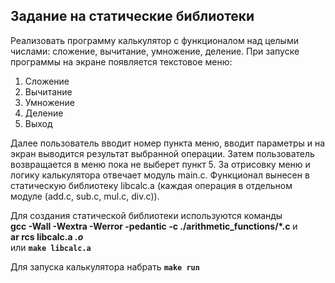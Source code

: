 ## Задание на статические библиотеки  
  
Реализовать программу калькулятор с функционалом над целыми числами:
сложение, вычитание, умножение, деление. При запуске программы на экране
появляется текстовое меню:

1) Сложение
2) Вычитание
3) Умножение
4) Деление
5) Выход  
  
Далее пользователь вводит номер пункта меню, вводит параметры и на экран
выводится результат выбранной операции. Затем пользователь возвращается в
меню пока не выберет пункт 5.
За отрисовку меню и логику калькулятора отвечает модуль main.c. Функционал
вынесен в статическую библиотеку libcalc.a (каждая операция в отдельном
модуле (add.c, sub.c, mul.c, div.c)). 

Для создания статической библиотеки используются команды   
**gcc -Wall -Wextra -Werror -pedantic -c ./arithmetic_functions/*.c** и  
**ar rcs libcalc.a *.o***  
или **`make libcalc.a`**

Для запуска калькулятора набрать **`make run`**